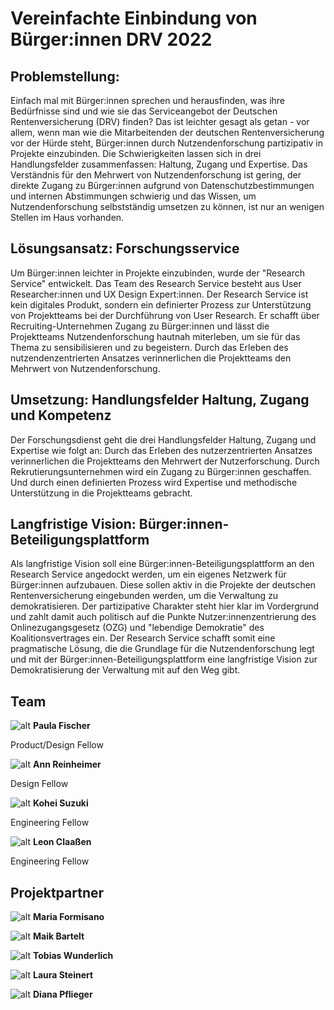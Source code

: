 # Vereinfachte Einbindung von Bürger:innen DRV 2022


## Problemstellung: 

Einfach mal mit Bürger:innen sprechen und herausfinden, was ihre Bedürfnisse sind und wie sie das Serviceangebot der Deutschen Rentenversicherung (DRV) finden? Das ist leichter gesagt als getan - vor allem, wenn man wie die Mitarbeitenden der deutschen Rentenversicherung vor der Hürde steht, Bürger:innen durch Nutzendenforschung partizipativ in Projekte einzubinden. Die Schwierigkeiten lassen sich in drei Handlungsfelder zusammenfassen: Haltung, Zugang und Expertise. Das Verständnis für den Mehrwert von Nutzendenforschung ist gering, der direkte Zugang zu Bürger:innen aufgrund von Datenschutzbestimmungen und internen Abstimmungen schwierig und das Wissen, um Nutzendenforschung selbstständig umsetzen zu können, ist nur an wenigen Stellen im Haus vorhanden.


## Lösungsansatz: Forschungsservice

Um Bürger:innen leichter in Projekte einzubinden, wurde der "Research Service" entwickelt. Das Team des Research Service besteht aus User Researcher:innen und UX Design Expert:innen. Der Research Service ist kein digitales Produkt, sondern ein definierter Prozess zur Unterstützung von Projektteams bei der Durchführung von User Research. Er schafft über Recruiting-Unternehmen Zugang zu Bürger:innen und lässt die Projektteams Nutzendenforschung hautnah miterleben, um sie für das Thema zu sensibilisieren und zu begeistern. Durch das Erleben des nutzendenzentrierten Ansatzes verinnerlichen die Projektteams den Mehrwert von Nutzendenforschung.


## Umsetzung: Handlungsfelder Haltung, Zugang und Kompetenz

Der Forschungsdienst geht die drei Handlungsfelder Haltung, Zugang und Expertise wie folgt an: Durch das Erleben des nutzerzentrierten Ansatzes verinnerlichen die Projektteams den Mehrwert der Nutzerforschung. Durch Rekrutierungsunternehmen wird ein Zugang zu Bürger:innen geschaffen. Und durch einen definierten Prozess wird Expertise und methodische Unterstützung in die Projektteams gebracht. 


## Langfristige Vision: Bürger:innen-Beteiligungsplattform

Als langfristige Vision soll eine Bürger:innen-Beteiligungsplattform an den Research Service angedockt werden, um ein eigenes Netzwerk für Bürger:innen aufzubauen. Diese sollen aktiv in die Projekte der deutschen Rentenversicherung  eingebunden werden, um die Verwaltung zu demokratisieren. Der partizipative Charakter steht hier klar im Vordergrund und zahlt damit auch politisch auf die Punkte Nutzer:innenzentrierung des Onlinezugangsgesetz (OZG) und "lebendige Demokratie" des Koalitionsvertrages ein. Der Research Service schafft somit eine pragmatische Lösung, die die Grundlage für die Nutzendenforschung legt und mit der Bürger:innen-Beteiligungsplattform eine langfristige Vision zur Demokratisierung der Verwaltung mit auf den Weg gibt.

## Team

![alt](Paula_Fischer__tech4germany.jpg) 
**Paula Fischer**

Product/Design  Fellow

![alt](Ann_Rheinheimer__tech4germany.jpg) 
**Ann Reinheimer**

Design Fellow

![alt](Kohei_Suzuki__tech4germany.jpg) 
**Kohei Suzuki**

Engineering Fellow

![alt](Leon_Claaßen__tech4germany.jpg) 
**Leon Claaßen**

Engineering Fellow


## Projektpartner

![alt](Maria_Formisano.jpg) 
**Maria Formisano**

![alt](Maik_Bartelt.jpg) 
**Maik Bartelt**

![alt](Tobias_Wunderlich_DRVBund.jpg) 
**Tobias Wunderlich**

![alt](Laura_Steinert.jpg) 
**Laura Steinert**

![alt]() 
**Diana Pflieger**
